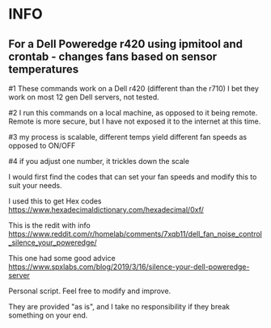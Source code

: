 # INFO

For a Dell Poweredge r420 using ipmitool and crontab  - changes fans based on sensor temperatures
----

#1 These commands work on a Dell r420 (different than the r710) I bet they work on most 12 gen Dell servers, not tested.

#2 I run this commands on a local machine, as opposed to it being remote.  Remote is more secure, but I have not exposed it to the internet at this time.

#3 my process is scalable, different temps yield different fan speeds as opposed to ON/OFF

#4 if you adjust one number, it trickles down the scale 

I would first find the codes that can set your fan speeds and modify this to suit your needs.

I used this to get Hex codes  
https://www.hexadecimaldictionary.com/hexadecimal/0xf/

This is the redit with info
https://www.reddit.com/r/homelab/comments/7xqb11/dell_fan_noise_control_silence_your_poweredge/


This one had some good advice
https://www.spxlabs.com/blog/2019/3/16/silence-your-dell-poweredge-server

Personal script. Feel free to modify and improve.

They are provided "as is", and I take no responsibility if they break something on your end. 
